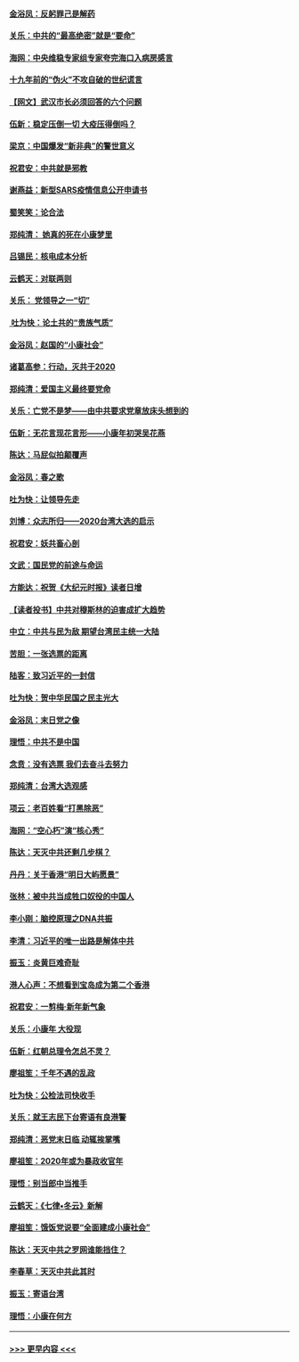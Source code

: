#### [金浴凤：反躬罪己是解药](../pages/nsc993/n11820280.md?t=01260955) 
#### [关乐：中共的“最高绝密”就是“要命”](../pages/nsc993/n11816946.md?t=01260955) 
#### [海网：中央维稳专家组专家夸完海口入病房感言](../pages/nsc993/n11815138.md?t=01260955) 
#### [十九年前的“伪火”不攻自破的世纪谎言](../pages/nsc993/n11813238.md?t=01260955) 
#### [【网文】武汉市长必须回答的六个问题](../pages/nsc993/n11813848.md?t=01260955) 
#### [伍新：稳定压倒一切 大疫压得倒吗？](../pages/nsc993/n11812634.md?t=01260955) 
#### [梁京：中国爆发“新非典”的警世意义](../pages/nsc993/n11812554.md?t=01260955) 
#### [祝君安：中共就是邪教](../pages/nsc993/n11812431.md?t=01260955) 
#### [谢燕益：新型SARS疫情信息公开申请书](../pages/nsc993/n11808840.md?t=01260955) 
#### [蜀笑笑：论合法](../pages/nsc993/n11808064.md?t=01260955) 
#### [郑纯清： 她真的死在小康梦里](../pages/nsc993/n11806623.md?t=01260955) 
#### [吕锡民：核电成本分析](../pages/nsc993/n11806284.md?t=01260955) 
#### [云鹤天：对联两则](../pages/nsc993/n11805957.md?t=01260955) 
#### [关乐： 党领导之一“切”](../pages/nsc993/n11804505.md?t=01260955) 
#### [ 吐为快：论土共的“贵族气质”](../pages/nsc993/n11804490.md?t=01260955) 
#### [金浴凤：赵国的“小康社会”](../pages/nsc993/n11804452.md?t=01260955) 
#### [诸葛高参：行动，灭共于2020](../pages/nsc993/n11804120.md?t=01260955) 
#### [郑纯清：爱国主义最终要党命](../pages/nsc993/n11802197.md?t=01260955) 
#### [关乐：亡党不是梦——由中共要求党章放床头想到的](../pages/nsc993/n11802156.md?t=01260955) 
#### [伍新：无花言现花言形——小康年初哭吴花燕](../pages/nsc993/n11800044.md?t=01260955) 
#### [陈达：马屁似拍颠覆声](../pages/nsc993/n11800010.md?t=01260955) 
#### [金浴凤：春之歌](../pages/nsc993/n11797687.md?t=01260955) 
#### [吐为快：让领导先走](../pages/nsc993/n11797512.md?t=01260955) 
#### [刘博：众志所归——2020台湾大选的启示](../pages/nsc993/n11796878.md?t=01260955) 
#### [祝君安：妖共畜心剖](../pages/nsc993/n11794273.md?t=01260955) 
#### [文武：国民党的前途与命运](../pages/nsc993/n11794198.md?t=01260955) 
#### [方能达：祝贺《大纪元时报》读者日增](../pages/nsc993/n11793807.md?t=01260955) 
#### [【读者投书】中共对穆斯林的迫害成扩大趋势](../pages/nsc993/n11791371.md?t=01260955) 
#### [中立：中共与民为敌 期望台湾民主统一大陆](../pages/nsc993/n11790392.md?t=01260955) 
#### [苦胆：一张选票的距离](../pages/nsc993/n11788914.md?t=01260955) 
#### [陆客：致习近平的一封信](../pages/nsc993/n11788867.md?t=01260955) 
#### [吐为快：贺中华民国之民主光大](../pages/nsc993/n11788618.md?t=01260955) 
#### [金浴凤：末日党之像](../pages/nsc993/n11787475.md?t=01260955) 
#### [理悟：中共不是中国](../pages/nsc993/n11787463.md?t=01260955) 
#### [念贲：没有选票  我们去奋斗去努力](../pages/nsc993/n11787398.md?t=01260955) 
#### [郑纯清：台湾大选观感](../pages/nsc993/n11786210.md?t=01260955) 
#### [项云：老百姓看“打黑除恶”](../pages/nsc993/n11785398.md?t=01260955) 
#### [海网：“空心朽”演“核心秀”](../pages/nsc993/n11783874.md?t=01260955) 
#### [陈达：天灭中共还剩几步棋？](../pages/nsc993/n11783719.md?t=01260955) 
#### [丹丹：关于香港“明日大屿愿景”](../pages/nsc993/n11783273.md?t=01260955) 
#### [张林：被中共当成牲口奴役的中国人](../pages/nsc993/n11782397.md?t=01260955) 
#### [李小刚：脑控原理之DNA共振](../pages/nsc993/n11780962.md?t=01260955) 
#### [李清：习近平的唯一出路是解体中共](../pages/nsc993/n11780866.md?t=01260955) 
#### [振玉：炎黄巨难奇耻](../pages/nsc993/n11779632.md?t=01260955) 
#### [港人心声：不想看到宝岛成为第二个香港](../pages/nsc993/n11778817.md?t=01260955) 
#### [祝君安：一剪梅‧新年新气象](../pages/nsc993/n11776340.md?t=01260955) 
#### [关乐：小康年 大役现](../pages/nsc993/n11774213.md?t=01260955) 
#### [伍新：红朝总理令怎总不灵？](../pages/nsc993/n11770813.md?t=01260955) 
#### [廖祖笙：千年不遇的乱政](../pages/nsc993/n11770373.md?t=01260955) 
#### [吐为快：公检法司快收手](../pages/nsc993/n11770359.md?t=01260955) 
#### [关乐：就王志民下台寄语有良港警](../pages/nsc993/n11769903.md?t=01260955) 
#### [郑纯清：恶党末日临 动辄挨掌嘴](../pages/nsc993/n11769356.md?t=01260955) 
#### [廖祖笙：2020年或为暴政收官年](../pages/nsc993/n11768216.md?t=01260955) 
#### [理悟：别当郎中当推手](../pages/nsc993/n11768243.md?t=01260955) 
#### [云鹤天：《七律▪冬云》新解](../pages/nsc993/n11768204.md?t=01260955) 
#### [廖祖笙：饿饭党说要“全面建成小康社会”](../pages/nsc993/n11767482.md?t=01260955) 
#### [陈达：天灭中共之罗网谁能挡住？](../pages/nsc993/n11767465.md?t=01260955) 
#### [李春草：天灭中共此其时](../pages/nsc993/n11767452.md?t=01260955) 
#### [振玉：寄语台湾](../pages/nsc993/n11767432.md?t=01260955) 
#### [理悟：小康在何方](../pages/nsc993/n11767394.md?t=01260955) 

----
#### [ >>> 更早内容 <<< ](../indexes/nsc993-earlier.md)
